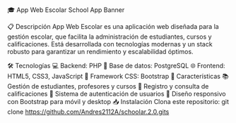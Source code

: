 🎓 App Web Escolar
School App Banner

📋 Descripción
App Web Escolar es una aplicación web diseñada para la gestión escolar, que facilita la administración de estudiantes, cursos y calificaciones. Está desarrollada con tecnologías modernas y un stack robusto para garantizar un rendimiento y escalabilidad óptimos.

🛠️ Tecnologías
💻 Backend: PHP
🐘 Base de datos: PostgreSQL
🌐 Frontend: HTML5, CSS3, JavaScript
🎨 Framework CSS: Bootstrap
🚀 Características
📚 Gestión de estudiantes, profesores y cursos
📝 Registro y consulta de calificaciones
🔐 Sistema de autenticación de usuarios
📱 Diseño responsivo con Bootstrap para móvil y desktop
📥 Instalación
Clona este repositorio:
git clone https://github.com/Andres2112A/schoolar.2.0.gits